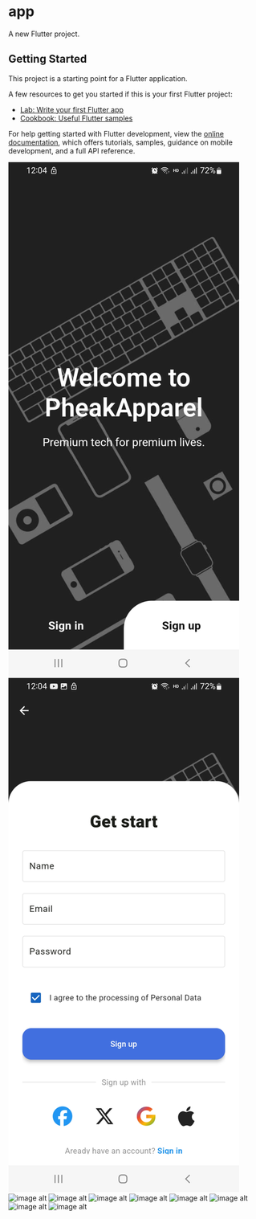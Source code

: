 # app

A new Flutter project.

## Getting Started

This project is a starting point for a Flutter application.

A few resources to get you started if this is your first Flutter project:

- [Lab: Write your first Flutter app](https://docs.flutter.dev/get-started/codelab)
- [Cookbook: Useful Flutter samples](https://docs.flutter.dev/cookbook)

For help getting started with Flutter development, view the
[online documentation](https://docs.flutter.dev/), which offers tutorials,
samples, guidance on mobile development, and a full API reference.

![image alt](https://github.com/sopheakkze/E-commerce-App/blob/2fdc68f4377212b065b9d1ae2f63f9f148b6380e/Screenshot_20250315-000430.jpg)
![image alt](https://github.com/sopheakkze/E-commerce-App/blob/a79c6b9969190b572aafabeb3ed134dcbd30b978/Screenshot_20250315-000448.jpg)
![image alt]()
![image alt]()
![image alt]()
![image alt]()
![image alt]()
![image alt]()
![image alt]()
![image alt]()
